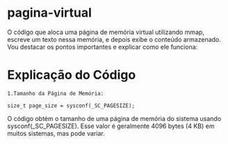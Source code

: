 # pagina-virtual
O código que aloca uma página de memória virtual utilizando mmap, escreve um texto nessa memória, e depois exibe o conteúdo armazenado. Vou destacar os pontos importantes e explicar como ele funciona:

# Explicação do Código

    1.Tamanho da Página de Memória:
    
    size_t page_size = sysconf(_SC_PAGESIZE);
    
O código obtém o tamanho de uma página de memória do sistema usando sysconf(_SC_PAGESIZE). Esse valor é geralmente 4096 bytes (4 KB) em muitos sistemas, mas pode variar.



